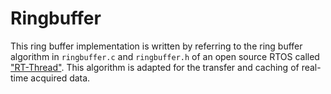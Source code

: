 # Ringbuffer
This ring buffer implementation is written by referring to the ring buffer algorithm in `ringbuffer.c` and `ringbuffer.h` of an open source RTOS called ["RT-Thread"](https://github.com/RT-Thread/rt-thread). This algorithm is adapted for the transfer and caching of real-time acquired data.
